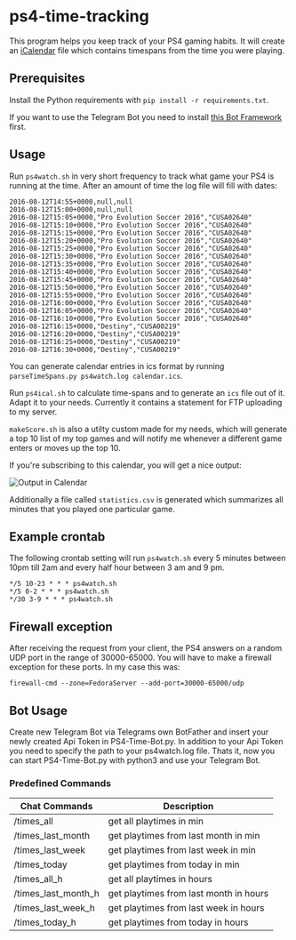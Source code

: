 # ps4-time-tracking

This program helps you keep track of your PS4 gaming habits. It will create an [iCalendar](https://en.wikipedia.org/wiki/ICalendar) file which contains timespans from the time you were playing.

## Prerequisites

Install the Python requirements with `pip install -r requirements.txt`.

If you want to use the Telegram Bot you need to install [this Bot Framework](https://github.com/python-telegram-bot/python-telegram-bot) first.

## Usage

Run `ps4watch.sh` in very short frequency to track what game your PS4 is
running at the time. After an amount of time the log file will fill with dates:

``` csv
2016-08-12T14:55+0000,null,null
2016-08-12T15:00+0000,null,null
2016-08-12T15:05+0000,"Pro Evolution Soccer 2016","CUSA02640"
2016-08-12T15:10+0000,"Pro Evolution Soccer 2016","CUSA02640"
2016-08-12T15:15+0000,"Pro Evolution Soccer 2016","CUSA02640"
2016-08-12T15:20+0000,"Pro Evolution Soccer 2016","CUSA02640"
2016-08-12T15:25+0000,"Pro Evolution Soccer 2016","CUSA02640"
2016-08-12T15:30+0000,"Pro Evolution Soccer 2016","CUSA02640"
2016-08-12T15:35+0000,"Pro Evolution Soccer 2016","CUSA02640"
2016-08-12T15:40+0000,"Pro Evolution Soccer 2016","CUSA02640"
2016-08-12T15:45+0000,"Pro Evolution Soccer 2016","CUSA02640"
2016-08-12T15:50+0000,"Pro Evolution Soccer 2016","CUSA02640"
2016-08-12T15:55+0000,"Pro Evolution Soccer 2016","CUSA02640"
2016-08-12T16:00+0000,"Pro Evolution Soccer 2016","CUSA02640"
2016-08-12T16:05+0000,"Pro Evolution Soccer 2016","CUSA02640"
2016-08-12T16:10+0000,"Pro Evolution Soccer 2016","CUSA02640"
2016-08-12T16:15+0000,"Destiny","CUSA00219"
2016-08-12T16:20+0000,"Destiny","CUSA00219"
2016-08-12T16:25+0000,"Destiny","CUSA00219"
2016-08-12T16:30+0000,"Destiny","CUSA00219"
```

You can generate calendar entries in ics format by running `parseTimeSpans.py ps4watch.log calendar.ics`.

Run `ps4ical.sh` to calculate time-spans and to generate an `ics` file out of it. Adapt it to your needs. Currently it contains a statement for FTP uploading to my server.

`makeScore.sh` is also a utilty custom made for my needs, which will generate a top 10 list of my top games and will notify me whenever a different game enters or moves up the top 10.

If you're subscribing to this calendar, you will get a nice output:

![Output in Calendar](example.png?raw=true "Output in Calendar")

Additionally a file called `statistics.csv` is generated which summarizes
all minutes that you played one particular game.

## Example crontab

The following crontab setting will run `ps4watch.sh` every 5 minutes between 10pm till 2am and every half hour between 3 am and 9 pm.

``` crontab
*/5 10-23 * * * ps4watch.sh
*/5 0-2 * * * ps4watch.sh
*/30 3-9 * * * ps4watch.sh
```

## Firewall exception

After receiving the request from your client, the PS4 answers on a random UDP port in the range of 30000-65000. You will have to make a firewall exception for these ports. In my case this was:

    firewall-cmd --zone=FedoraServer --add-port=30000-65000/udp

## Bot Usage

Create new Telegram Bot via Telegrams own BotFather and insert your newly created Api Token in PS4-Time-Bot.py.
In addition to your Api Token you need to specify the path to your ps4watch.log file.
Thats it, now you can start PS4-Time-Bot.py with python3 and use your Telegram Bot.

### Predefined Commands

Chat Commands | Description
------------ | -------------
/times_all | get all playtimes in min
/times_last_month | get playtimes from last month in min
/times_last_week | get playtimes from last week in min
/times_today | get playtimes from today in min
/times_all_h | get all playtimes in hours
/times_last_month_h | get playtimes from last month in hours
/times_last_week_h | get playtimes from last week in hours
/times_today_h | get playtimes from today in hours
